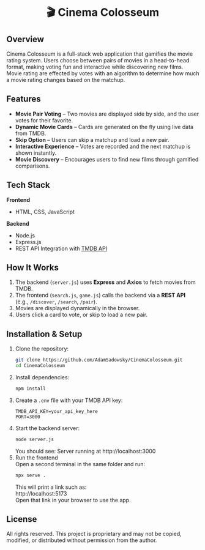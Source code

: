 <h1><p align="center">🎬 Cinema Colosseum</p></h1>

## Overview
Cinema Colosseum is a full-stack web application that gamifies the movie rating system. Users choose between pairs of movies in a head-to-head format, making voting fun and interactive while discovering new films.
Movie rating are effected by votes with an algorithm to determine how much a movie rating changes based on the matchup.

## Features
- **Movie Pair Voting** – Two movies are displayed side by side, and the user votes for their favorite.
- **Dynamic Movie Cards** – Cards are generated on the fly using live data from TMDB.
- **Skip Option** – Users can skip a matchup and load a new pair.
- **Interactive Experience** – Votes are recorded and the next matchup is shown instantly.
- **Movie Discovery** – Encourages users to find new films through gamified comparisons.

## Tech Stack
**Frontend**
- HTML, CSS, JavaScript

**Backend**
- Node.js
- Express.js
- REST API Integration with [TMDB API](https://www.themoviedb.org/)

## How It Works
1. The backend (`server.js`) uses **Express** and **Axios** to fetch movies from TMDB.
2. The frontend (`search.js`, `game.js`) calls the backend via a **REST API** (e.g., `/discover`, `/search`, `/pair`).
3. Movies are displayed dynamically in the browser.
4. Users click a card to vote, or skip to load a new pair.

## Installation & Setup
1. Clone the repository:
   ```bash
   git clone https://github.com/AdamSadowsky/CinemaColosseum.git
   cd CinemaColosseum
   ```
2. Install dependencies:
   ```bash
   npm install
   ```
3. Create a `.env` file with your TMDB API key:
   ```
   TMDB_API_KEY=your_api_key_here
   PORT=3000
   ```
4. Start the backend server:
   ```bash
   node server.js
   ```
   You should see:
   Server running at http://localhost:3000
5. Run the frontend<br>
   Open a second terminal in the same folder and run:
   ```bash
   npx serve .
   ```
   This will print a link such as:<br>
   http://localhost:5173<br>
   Open that link in your browser to use the app.

## License
All rights reserved. This project is proprietary and may not be copied, modified, or distributed without permission from the author.
